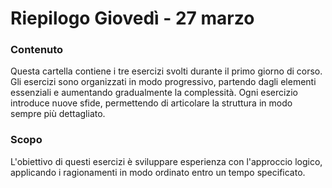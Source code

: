 <h1 align="left"> Riepilogo Giovedì - 27 marzo</h1>

###

<h3 align="left"> Contenuto</h3>
<p align="left"> Questa cartella contiene i tre esercizi svolti durante il primo giorno di corso. Gli esercizi sono organizzati in modo progressivo, partendo dagli elementi essenziali e aumentando gradualmente la complessità. Ogni esercizio introduce nuove sfide, permettendo di articolare la struttura in modo sempre più dettagliato.  </p>

###

<h3 align="left">Scopo </h3>
<p align="left">L'obiettivo di questi esercizi è sviluppare esperienza con l'approccio logico, applicando i ragionamenti in modo ordinato entro un tempo specificato. </p>


